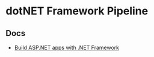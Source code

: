 # dotNET Framework Pipeline

## Docs

- [Build ASP.NET apps with .NET Framework](https://learn.microsoft.com/en-us/azure/devops/pipelines/apps/aspnet/build-aspnet-4?view=azure-devops)
